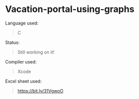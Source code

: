 # Vacation-portal-using-graphs


Language used:
> C

Status:
> Still working on it!

Compiler used:
> Xcode

Excel sheet used:
>https://bit.ly/31VgwoO

